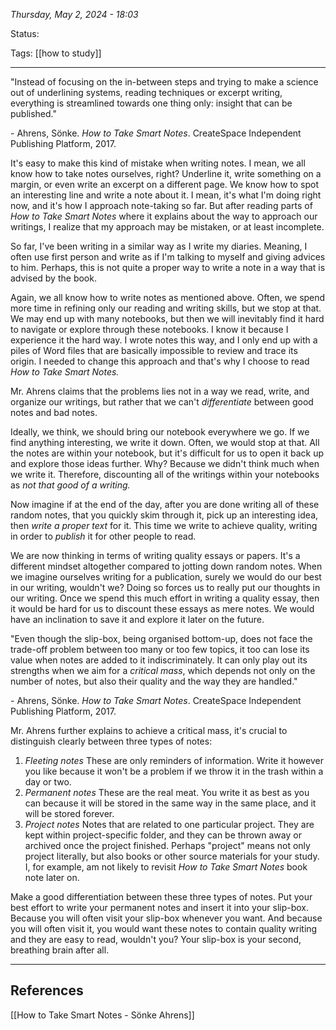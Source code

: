 
*Thursday, May 2, 2024 - 18:03*

Status:

Tags: [[how to study]]

---

"Instead of focusing on the in-between steps and trying to make a science out of underlining systems, reading techniques or excerpt writing, everything is streamlined towards one thing only: insight that can be published."

\- Ahrens, Sönke. _How to Take Smart Notes_. CreateSpace Independent Publishing Platform, 2017.

It's easy to make this kind of mistake when writing notes. I mean, we all know how to take notes ourselves, right? Underline it, write something on a margin, or even write an excerpt on a different page. We know how to spot an interesting line and write a note about it. I mean, it's what I'm doing right now, and it's how I approach note-taking so far. But after reading parts of *How to Take Smart Notes* where it explains about the way to approach our writings, I realize that my approach may be mistaken, or at least incomplete.

So far, I've been writing in a similar way as I write my diaries. Meaning, I often use first person and write as if I'm talking to myself and giving advices to him. Perhaps, this is not quite a proper way to write a note in a way that is advised by the book.

Again, we all know how to write notes as mentioned above. Often, we spend more time in refining only our reading and writing skills, but we stop at that. We may end up with many notebooks, but then we will inevitably find it hard to navigate or explore through these notebooks. I know it because I experience it the hard way. I wrote notes this way, and I only end up with a piles of Word files that are basically impossible to review and trace its origin. I needed to change this approach and that's why I choose to read *How to Take Smart Notes.*

Mr. Ahrens claims that the problems lies not in a way we read, write, and organize our writings, but rather that we can't *differentiate* between good notes and bad notes.

Ideally, we think, we should bring our notebook everywhere we go. If we find anything interesting, we write it down. Often, we would stop at that. All the notes are within your notebook, but it's difficult for us to open it back up and explore those ideas further. Why? Because we didn't think much when we write it. Therefore, discounting all of the writings within your notebooks as *not that good of a writing.*

Now imagine if at the end of the day, after you are done writing all of these random notes, that you quickly skim through it, pick up an interesting idea, then *write a proper text* for it. This time we write to achieve quality, writing in order to *publish* it for other people to read.

We are now thinking in terms of writing quality essays or papers. It's a different mindset altogether compared to jotting down random notes. When we imagine ourselves writing for a publication, surely we would do our best in our writing, wouldn't we? Doing so forces us to really put our thoughts in our writing. Once we spend this much effort in writing a quality essay, then it would be hard for us to discount these essays as mere notes. We would have an inclination to save it and explore it later on the future.

"Even though the slip-box, being organised bottom-up, does not face the trade-off problem between too many or too few topics, it too can lose its value when notes are added to it indiscriminately. It can only play out its strengths when we aim for a _critical mass_, which depends not only on the number of notes, but also their quality and the way they are handled."

\- Ahrens, Sönke. _How to Take Smart Notes_. CreateSpace Independent Publishing Platform, 2017.

Mr. Ahrens further explains to achieve a critical mass, it's crucial to distinguish clearly between three types of notes:

1. *Fleeting notes*
   These are only reminders of information. Write it however you like because it won't be a problem if we throw it in the trash within a day or two.
2. *Permanent notes*
   These are the real meat. You write it as best as you can because it will be stored in the same way in the same place, and it will be stored forever.
3. *Project notes*
   Notes that are related to one particular project. They are kept within project-specific folder, and they can be thrown away or archived once the project finished. Perhaps "project" means not only project literally, but also books or other source materials for your study. I, for example, am not likely to revisit *How to Take Smart Notes* book note later on.

Make a good differentiation between these three types of notes. Put your best effort to write your permanent notes and insert it into your slip-box. Because you will often visit your slip-box whenever you want. And because you will often visit it, you would want these notes to contain quality writing and they are easy to read, wouldn't you? Your slip-box is your second, breathing brain after all.

---
## References

[[How to Take Smart Notes - Sönke Ahrens]]
